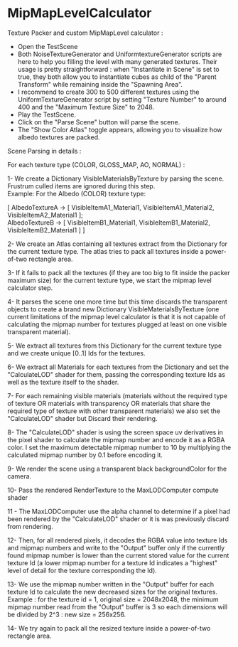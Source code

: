 # MipMapLevelCalculator

Texture Packer and custom MipMapLevel calculator :
- Open the TestScene
- Both NoiseTextureGenerator and UniformtextureGenerator scripts are here to help you filling the level with many generated textures. Their usage is pretty straightforward : when "Instantiate in Scene" is set to true, they both allow you to instantiate cubes as child of the "Parent Transform" while remaining inside the "Spawning Area".
- I recommend to create 300 to 500 different textures using the UniformTextureGenerator script by setting "Texture Number" to around 400 and the "Maximum Texture Size" to 2048.
- Play the TestScene.
- Click on the "Parse Scene" button will parse the scene.
- The "Show Color Atlas" toggle appears, allowing you to visualize how albedo textures are packed.

Scene Parsing in details :

For each texture type (COLOR, GLOSS_MAP, AO, NORMAL) :

  1- We create a Dictionary VisibleMaterialsByTexture by parsing the scene. Frustrum culled items are ignored during this step.\
  Example: For the Albedo (COLOR) texture type:
  
  [
    AlbedoTextureA -> [ VisibleItemA1_Material1, VisibleItemA1_Material2, VisibleItemA2_Material1 ];\
    AlbedoTextureB -> [ VisibleItemB1_Material1, VisibleItemB1_Material2, VisibleItemB2_Material1 ]
  ]
  
  2- We create an Atlas containing all textures extract from the Dictionary for the current texture type. The atlas tries to pack all textures inside a power-of-two rectangle area.
  
  3- If it fails to pack all the textures (if they are too big to fit inside the packer maximum size) for the current texture type, we start the mipmap level calculator step.
  
  4- It parses the scene one more time but this time discards the transparent objects to create a brand new Dictionary VisibleMaterialsByTexture (one current limitations of the mipmap level calculator is that it is not capable of calculating the mipmap number for textures plugged at least on one visible transparent material).
  
  5- We extract all textures from this Dictionary for the current texture type and we create unique [0..1] Ids for the textures.
  
  6- We extract all Materials for each textures from the Dictionary and set the "CalculateLOD" shader for them, passing the corresponding texture Ids as well as the texture itself to the shader.
  
  7- For each remaining visible materials (materials without the required type of texture OR materials with transparency OR materials that share the required type of texture with other transparent materials) we also set the "CalculateLOD" shader but Discard their rendering.
  
  8- The "CalculateLOD" shader is using the screen space uv derivatives in the pixel shader to calculate the mipmap number and encode it as a RGBA color. I set the maximum detectable mipmap number to 10 by multiplying the calculated mipmap number by 0.1 before encoding it.
  
  9- We render the scene using a transparent black backgroundColor for the camera.
  
  10- Pass the rendered RenderTexture to the MaxLODComputer compute shader
  
  11 - The MaxLODComputer use the alpha channel to determine if a pixel had been rendered by the "CalculateLOD" shader or it is was previously discard from rendering. 
  
  12- Then, for all rendered pixels, it decodes the RGBA value into texture Ids and mipmap numbers and write to the "Output" buffer only if the currently found mipmap number is lower than the current stored value for the current texture Id (a lower mipmap number for a texture Id indicates a "highest" level of detail for the texture corresponding the Id).
  
  13- We use the mipmap number written in the "Output" buffer for each texture Id to calculate the new decreased sizes for the original textures.
  Example : for the texture id = 1, original size = 2048x2048, the minimum mipmap number read from the "Output" buffer is 3 so each dimensions will be divided by 2^3 : new size = 256x256.
  
  14- We try again to pack all the resized texture inside a power-of-two rectangle area.

